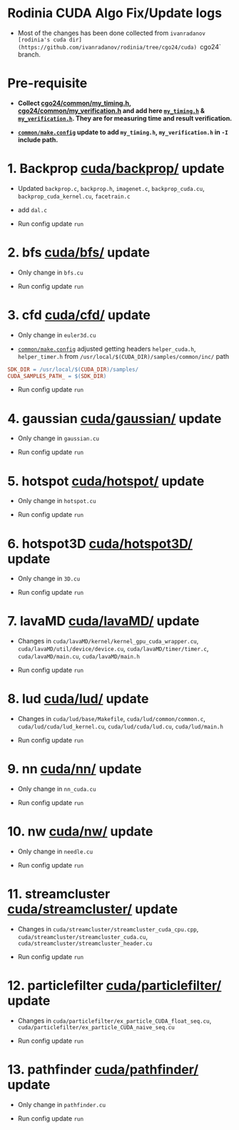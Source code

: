# Rodinia CUDA Algo Fix/Update logs

- Most of the changes has been done collected from `ivanradanov [rodinia's cuda dir](https://github.com/ivanradanov/rodinia/tree/cgo24/cuda) `cgo24` branch.


# Pre-requisite

- **Collect [cgo24/common/my_timing.h](https://github.com/ivanradanov/rodinia/tree/cgo24/common/), [cgo24/common/my_verification.h](https://github.com/ivanradanov/rodinia/tree/cgo24/common/my_verification.h) and add here  [`my_timing.h`](common/my_timing.h) & [`my_verification.h`](common/my_verification.h). They are for measuring time and result verification.**

- **[`common/make.config`](common/make.config) update to add `my_timing.h`, `my_verification.h` in `-I` include path.**


# 1. Backprop [cuda/backprop/](cuda/backprop/) update

- Updated `backprop.c`, `backprop.h`, `imagenet.c`, `backprop_cuda.cu`, `backprop_cuda_kernel.cu`,  `facetrain.c`

- add `dal.c`

- Run config update `run`



# 2. bfs [cuda/bfs/](cuda/bfs/) update

- Only change in `bfs.cu`

- Run config update `run`



# 3. cfd [cuda/cfd/](cuda/cfd/) update

- Only change in `euler3d.cu`

- [`common/make.config`](common/make.config) adjusted getting headers `helper_cuda.h`, `helper_timer.h` from `/usr/local/$(CUDA_DIR)/samples/common/inc/` path

```Makefile
SDK_DIR = /usr/local/$(CUDA_DIR)/samples/
CUDA_SAMPLES_PATH_ = $(SDK_DIR)
```

- Run config update `run`



# 4. gaussian [cuda/gaussian/](cuda/gaussian/) update

- Only change in `gaussian.cu`

- Run config update `run`



# 5. hotspot [cuda/hotspot/](cuda/hotspot/) update

- Only change in `hotspot.cu`

- Run config update `run`



# 6. hotspot3D [cuda/hotspot3D/](cuda/hotspot3D/) update

- Only change in `3D.cu`

- Run config update `run`



# 7. lavaMD [cuda/lavaMD/](cuda/lavaMD/) update

- Changes in `cuda/lavaMD/kernel/kernel_gpu_cuda_wrapper.cu`, `cuda/lavaMD/util/device/device.cu`, `cuda/lavaMD/timer/timer.c`, `cuda/lavaMD/main.cu`, `cuda/lavaMD/main.h`

- Run config update `run`



# 8. lud [cuda/lud/](cuda/lud/) update

- Changes in `cuda/lud/base/Makefile`, `cuda/lud/common/common.c`, `cuda/lud/cuda/lud_kernel.cu`, `cuda/lud/cuda/lud.cu`, `cuda/lud/main.h`

- Run config update `run`



# 9. nn [cuda/nn/](cuda/nn/) update

- Only change in `nn_cuda.cu`

- Run config update `run`



# 10. nw [cuda/nw/](cuda/nw/) update

- Only change in `needle.cu`

- Run config update `run`



# 11. streamcluster [cuda/streamcluster/](cuda/streamcluster/) update

- Changes in `cuda/streamcluster/streamcluster_cuda_cpu.cpp`, `cuda/streamcluster/streamcluster_cuda.cu`, `cuda/streamcluster/streamcluster_header.cu`

- Run config update `run`



# 12. particlefilter [cuda/particlefilter/](cuda/particlefilter/) update

- Changes in `cuda/particlefilter/ex_particle_CUDA_float_seq.cu`, `cuda/particlefilter/ex_particle_CUDA_naive_seq.cu`

- Run config update `run`



# 13. pathfinder [cuda/pathfinder/](cuda/pathfinder/) update

- Only change in `pathfinder.cu`

- Run config update `run`